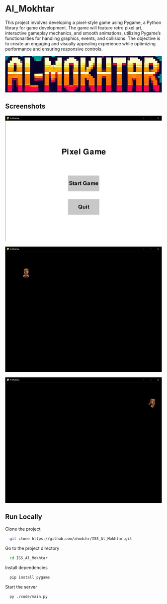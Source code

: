 
# Al_Mokhtar
This project involves developing a pixel-style game using Pygame, a Python library for game development. The game will feature retro pixel art, interactive gameplay mechanics, and smooth animations, utilizing Pygame’s functionalities for handling graphics, events, and collisions. The objective is to create an engaging and visually appealing experience while optimizing performance and ensuring responsive controls.



![Logo](logo.jpg)


## Screenshots

![App Screenshot](screenshots/Al-Mokhtar_Main_Menu.png)

![App Screenshot](screenshots/Al-Mokhtar_Game_play.png)

![App Screenshot](screenshots/Al-Mokhtar_Movement_Animation.png)
## Run Locally

Clone the project

```bash
  git clone https://github.com/ahmdchr/ISS_Al_Mokhtar.git
```

Go to the project directory

```bash
  cd ISS_Al_Mokhtar
```

Install dependencies

```bash
  pip install pygame
```

Start the server

```bash
  py ./code/main.py
```


